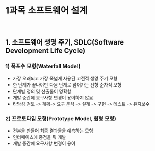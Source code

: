 # 1과목 소프트웨어 설계

<br/>

## 1.  소프트웨어 생명 주기, SDLC(Software Development Life Cycle)



### 1) 폭포수 모형(Waterfall Model)

- 가장 오래되고 가장 폭넓게 사용된 고전적 생명 주기 모형
- 한 단계가 끝나야만 다음 단계로 넘어가는 선형 순차적 모형
- 단계별 정의 및 산출물이 명확함
- 개발 중간에 요구사항 변경이 용이하지 않음
- 타당성 검토 -> 계획-> 요구 분석 -> 설계 -> 구현 -> 테스트 -> 유지보수



### 2) 프로토타입 모형(Prototype Model, 원형 모형)

- 견본을 만들어 최종 결과물을 예측하는 모형
- 인터페이스에 중점을 둬 개발
- 개발 중간에 요구사항 변경이 용이
